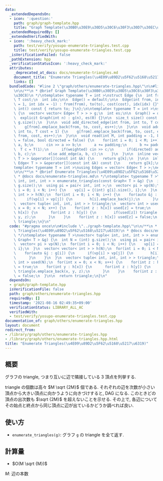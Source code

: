 ```yaml
---
data:
  _extendedDependsOn:
  - icon: ':question:'
    path: graph/graph-template.hpp
    title: "Graph Template(\u30B0\u30E9\u30D5\u30C6\u30F3\u30D7\u30EC\u30FC\u30C8)"
  _extendedRequiredBy: []
  _extendedVerifiedWith:
  - icon: ':heavy_check_mark:'
    path: test/verify/yosupo-enumerate-triangles.test.cpp
    title: test/verify/yosupo-enumerate-triangles.test.cpp
  _isVerificationFailed: false
  _pathExtension: hpp
  _verificationStatusIcon: ':heavy_check_mark:'
  attributes:
    _deprecated_at_docs: docs/enumerate-triangles.md
    document_title: "Enumerate Triangles(\u4E09\u89D2\u5F62\u5168\u5217\u6319)"
    links: []
  bundledCode: "#line 2 \"graph/others/enumerate-triangles.hpp\"\n\n#line 2 \"graph/graph-template.hpp\"\
    \n\n/**\n * @brief Graph Template(\u30B0\u30E9\u30D5\u30C6\u30F3\u30D7\u30EC\u30FC\
    \u30C8)\n */\ntemplate< typename T = int >\nstruct Edge {\n  int from, to;\n \
    \ T cost;\n  int idx;\n\n  Edge() = default;\n\n  Edge(int from, int to, T cost\
    \ = 1, int idx = -1) : from(from), to(to), cost(cost), idx(idx) {}\n\n  operator\
    \ int() const { return to; }\n};\n\ntemplate< typename T = int >\nstruct Graph\
    \ {\n  vector< vector< Edge< T > > > g;\n  int es;\n\n  Graph() = default;\n\n\
    \  explicit Graph(int n) : g(n), es(0) {}\n\n  size_t size() const {\n    return\
    \ g.size();\n  }\n\n  void add_directed_edge(int from, int to, T cost = 1) {\n\
    \    g[from].emplace_back(from, to, cost, es++);\n  }\n\n  void add_edge(int from,\
    \ int to, T cost = 1) {\n    g[from].emplace_back(from, to, cost, es);\n    g[to].emplace_back(to,\
    \ from, cost, es++);\n  }\n\n  void read(int M, int padding = -1, bool weighted\
    \ = false, bool directed = false) {\n    for(int i = 0; i < M; i++) {\n      int\
    \ a, b;\n      cin >> a >> b;\n      a += padding;\n      b += padding;\n    \
    \  T c = T(1);\n      if(weighted) cin >> c;\n      if(directed) add_directed_edge(a,\
    \ b, c);\n      else add_edge(a, b, c);\n    }\n  }\n\n  inline vector< Edge<\
    \ T > > &operator[](const int &k) {\n    return g[k];\n  }\n\n  inline const vector<\
    \ Edge< T > > &operator[](const int &k) const {\n    return g[k];\n  }\n};\n\n\
    template< typename T = int >\nusing Edges = vector< Edge< T > >;\n#line 4 \"graph/others/enumerate-triangles.hpp\"\
    \n\n/**\n * @brief Enumerate Triangles(\u4E09\u89D2\u5F62\u5168\u5217\u6319)\n\
    \ * @docs docs/enumerate-triangles.md\n */\ntemplate< typename T >\nvector< tuple<\
    \ int, int, int > > enumerate_triangles(const Graph< T > &g) {\n  int N = (int)\
    \ g.size();\n  using pi = pair< int, int >;\n  vector< pi > vp(N);\n  for(int\
    \ i = 0; i < N; i++) {\n    vp[i] = {(int) g[i].size(), i};\n  }\n  vector< vector<\
    \ int > > h(N);\n  for(int i = 0; i < N; i++) {\n    for(auto &j : g[i]) {\n \
    \     if(vp[i] > vp[j]) {\n        h[i].emplace_back(j);\n      }\n    }\n  }\n\
    \  vector< tuple< int, int, int > > triangle;\n  vector< int > used(N);\n  for(int\
    \ x = 0; x < N; x++) {\n    for(int z : h[x]) used[z] = true;\n    for(int y :\
    \ h[x]) {\n      for(int z : h[y]) {\n        if(used[z]) triangle.emplace_back(x,\
    \ y, z);\n      }\n    }\n    for(int z : h[x]) used[z] = false;\n  }\n\n  return\
    \ triangle;\n}\n"
  code: "#pragma once\n\n#include \"../graph-template.hpp\"\n\n/**\n * @brief Enumerate\
    \ Triangles(\u4E09\u89D2\u5F62\u5168\u5217\u6319)\n * @docs docs/enumerate-triangles.md\n\
    \ */\ntemplate< typename T >\nvector< tuple< int, int, int > > enumerate_triangles(const\
    \ Graph< T > &g) {\n  int N = (int) g.size();\n  using pi = pair< int, int >;\n\
    \  vector< pi > vp(N);\n  for(int i = 0; i < N; i++) {\n    vp[i] = {(int) g[i].size(),\
    \ i};\n  }\n  vector< vector< int > > h(N);\n  for(int i = 0; i < N; i++) {\n\
    \    for(auto &j : g[i]) {\n      if(vp[i] > vp[j]) {\n        h[i].emplace_back(j);\n\
    \      }\n    }\n  }\n  vector< tuple< int, int, int > > triangle;\n  vector<\
    \ int > used(N);\n  for(int x = 0; x < N; x++) {\n    for(int z : h[x]) used[z]\
    \ = true;\n    for(int y : h[x]) {\n      for(int z : h[y]) {\n        if(used[z])\
    \ triangle.emplace_back(x, y, z);\n      }\n    }\n    for(int z : h[x]) used[z]\
    \ = false;\n  }\n\n  return triangle;\n}\n"
  dependsOn:
  - graph/graph-template.hpp
  isVerificationFile: false
  path: graph/others/enumerate-triangles.hpp
  requiredBy: []
  timestamp: '2021-08-16 02:49:35+09:00'
  verificationStatus: LIBRARY_ALL_AC
  verifiedWith:
  - test/verify/yosupo-enumerate-triangles.test.cpp
documentation_of: graph/others/enumerate-triangles.hpp
layout: document
redirect_from:
- /library/graph/others/enumerate-triangles.hpp
- /library/graph/others/enumerate-triangles.hpp.html
title: "Enumerate Triangles(\u4E09\u89D2\u5F62\u5168\u5217\u6319)"
---
```

## 概要

グラフの triangle, つまり互いに辺で隣接している $3$ 頂点を列挙する.

triangle の個数は高々 $M \sqrt {2M}$ 個である. それぞれの辺を次数が小さい頂点から大きい頂点に向かうように向きづけすると, DAG になる. このときどの頂点の出次数も $\sqrt {2M}$ を超えないことを示せる. その上で, 各辺についてその始点と終点から同じ頂点に辺が出ているかどうか調べれば良い.

## 使い方

* `enumerate_triangles(g)`: グラフ `g` の triangle を全て返す.

## 計算量

* $O(M \sqrt {M})$

$M$: 辺の本数
